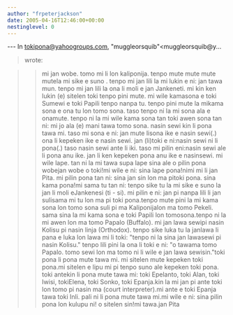 ```yaml
---
author: "frpeterjackson"
date: 2005-04-16T12:46:00+00:00
nestinglevel: 0
---
```

\---
 In [tokipona@yahoogroups.com](mailto://tokipona@yahoogroups.com), "muggleorsquib"<muggleorsquib@y...
> wrote:

>> mi jan wobe. tomo mi li lon kaliponija. tenpo mute mute mute mutela
> mi sike e suno . tenpo mi jan lili la mi lukin e ni: jan tawa mun.
> tenpo mi jan lili la ona li moli e jan Jankeneti.
>> mi kin ken lukin (e) sitelen toki tenpo pini mute. mi wile kamasona e
> toki Sumewi e toki Papili tenpo nanpa tu. tenpo pini mute la mikama
> sona e ona tu lon tomo sona. taso tenpo ni la mi sona ala e onamute.
> tenpo ni la mi wile kama sona tan toki awen sona tan ni: mi jo ala
> (e) mani tawa tomo sona.
>> nasin sewi kin li pona tawa mi. taso mi sona e ni: jan mute lisona
> ike e nasin sewi(.) ona li kepeken ike e nasin sewi. jan (li)toki e ni:nasin
> sewi ni li pona(.) taso nasin sewi ante li iki. taso mi pilin eni:nasin
> sewi ale li pona anu ike. jan li ken kepeken pona anu ike e nasinsewi.
>> mi wile lape. tan ni la mi tawa supa lape
>> sina ale o pilin pona
> wobejan wobe o toki!mi wile e ni: sina lape pona!nimi mi li jan Pita. mi pilin pona tan ni: sina jan sin lon ma pitoki pona. sina kama pona!mi sama tu tan ni: tenpo sike tu la mi sike e suno la jan li moli eJankenesi (ti -
> si). mi pilin e ni: jan pi nanpa lili li jan sulisama mi tu lon ma pi toki pona.tenpo mute pini la mi kama sona lon tomo sona suli pi ma Kaliponijalon ma tomo Pekeli. sama sina la mi kama sona e toki Papili lon tomosona.tenpo ni la mi awen lon ma tomo Papalo (Buffalo). mi jan lawa sewipi nasin Kolisu pi nasin linja (Orthodox). tenpo sike luka tu la janlawa li pana e luka lon lawa mi li toki: "tenpo ni la sina jan lawasewi pi nasin Kolisu." tenpo lili pini la ona li toki e ni: "o tawama tomo Papalo. tomo sewi lon ma tomo ni li wile e jan lawa sewisin."toki pona li pona mute tawa mi. mi sitelen mute kepeken toki pona.mi sitelen e lipu mi pi tenpo suno ale kepeken toki pona. toki antekin li pona mute tawa mi: toki Epelanto, toki Alan, toki Iwisi, tokiElena, toki Sonko, toki Epanja.kin la mi jan pi ante toki lon tomo pi nasin ma (court interpreter).mi ante e toki Epanja tawa toki Inli. pali ni li pona mute tawa mi.mi wile e ni: sina pilin pona lon kulupu ni! o sitelen sin!mi tawa.jan Pita